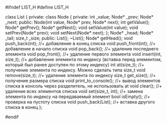 #ifndef LIST_H
#define LIST_H

class List {
private:
	class Node {
	private:
		int _value;
		Node* _prev;
		Node* _next;
	public:
		Node(int value, Node* prev, Node* next);
		int getValue();
		Node* getPrev();
		Node* getNext();
		void setValue(int value);
		void setPrev(Node* prev);
		void setNext(Node* next);
	};
	Node* _head;
	Node* _tail;
	size_t _size;
public:
	List();
	~List();
	Node* getHead();
	void push_back(int);							//+  добавление в конец списка
	void push_front(int);							//+  добавление в начало списка
	void pop_back();								//+  удаление последнего элемента
	void pop_front();								//+  удаление первого элемента
	void insert(int, size_t);						//+  добавление элемента по индексу (вставка перед элементом, который был ранее доступен по этому индексу)
	int at(size_t);									//+  получение элемента по индексу. Можно сделать типа size_t
	void remove(size_t);							//+  удаление элемента по индексу
	size_t get_size();								//+  получение размера списка
	void print_to_console();						//+  вывод элементов списка в консоль через разделитель, не использовать at
	void clear();									//+  удаление всех элементов списка
	void set(size_t, int);							//+  замена элемента по индексу на передаваемый элемент
	bool isEmpty();									//+  проверка на пустоту списка
	void push_back(List);							//+ вставка другого списка в конец
};

#endif
